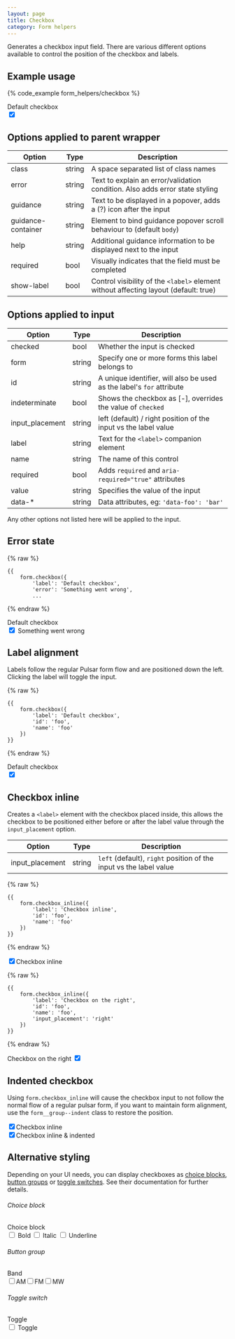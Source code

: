 ```yaml
---
layout: page
title: Checkbox
category: Form helpers
---
```


Generates a checkbox input field. There are various different options available to control the position of the checkbox and labels.

## Example usage

{% code_example form_helpers/checkbox %}

<div class="pulsar-example form">
    <div class="form__group form-checkbox">
        <label for="inputCheckboxLeft" class="control__label">Default checkbox</label>
        <div class="controls">
            <input id="inputCheckboxLeft" name="inputCheckboxLeft" checked="" type="checkbox" class="form__control checkbox">
        </div>
    </div>
</div>

## Options applied to parent wrapper

Option             | Type   | Description
------------------ | ------ | -------------------------------------------------------
class              | string | A space separated list of class names
error              | string | Text to explain an error/validation condition. Also adds error state styling
guidance           | string | Text to be displayed in a popover, adds a (?) icon after the input
guidance-container | string | Element to bind guidance popover scroll behaviour to (default `body`)
help               | string | Additional guidance information to be displayed next to the input
required           | bool | Visually indicates that the field must be completed
show-label | bool | Control visibility of the `<label>` element without affecting layout (default: true)

## Options applied to input

Option          | Type   | Description
--------------- | ------ | -------------------------------------------------------
checked         | bool | Whether the input is checked
form            | string | Specify one or more forms this label belongs to
id              | string | A unique identifier, will also be used as the label's `for` attribute
indeterminate   | bool | Shows the checkbox as [-], overrides the value of `checked`
input_placement | string | left (default) / right position of the input vs the label value
label           | string | Text for the `<label>` companion element
name            | string | The name of this control
required        | bool | Adds `required` and `aria-required="true"` attributes
value           | string | Specifies the value of the input
data-*          | string | Data attributes, eg: `'data-foo': 'bar'`

Any other options not listed here will be applied to the input.

## Error state

{% raw %}
```twig
{{
    form.checkbox({
        'label': 'Default checkbox',
        'error': 'Something went wrong',
        ...
```
{% endraw %}

<div class="pulsar-example form">
    <div class="form__group form-checkbox has-error">
        <label for="inputCheckboxLeft" class="control__label">Default checkbox</label>
        <div class="controls">
            <input id="inputCheckboxLeft" name="inputCheckboxLeft" checked="" type="checkbox" class="form__control checkbox">
            <span class="help-block is-error"><i class="icon-warning-sign"></i> Something went wrong</span>
        </div>
    </div>
</div>

## Label alignment

Labels follow the regular Pulsar form flow and are positioned down the left. Clicking the label will toggle the input.

{% raw %}
```twig
{{
    form.checkbox({
        'label': 'Default checkbox',
        'id': 'foo',
        'name': 'foo'
    })
}}
```
{% endraw %}

<div class="pulsar-example form">
    <div class="form__group form-checkbox">
        <label for="inputCheckboxLeft" class="control__label">Default checkbox</label>
        <div class="controls">
            <input id="inputCheckboxLeft" name="inputCheckboxLeft" checked="" type="checkbox" class="form__control checkbox">
        </div>
    </div>
</div>

## Checkbox inline

Creates a `<label>` element with the checkbox placed inside, this allows the checkbox to be positioned either before or after the label value through the `input_placement` option.

Option          | Type   | Description
--------------- | ------ | -----------------------------------------------------
input_placement | string | `left` (default), `right` position of the input vs the label value

{% raw %}
```twig
{{
    form.checkbox_inline({
        'label': 'Checkbox inline',
        'id': 'foo',
        'name': 'foo'
    })
}}
```
{% endraw %}

<div class="pulsar-example form">
    <div class="form__group form-checkbox-inline">
        <div class="controls">
            <label for="inputCheckboxRight" class="control__label">
                <input id="inputCheckboxRight" name="inputCheckboxInline" checked="" type="checkbox" class="form__control checkbox">Checkbox inline
            </label>
        </div>
    </div>
</div>

{% raw %}
```twig
{{
    form.checkbox_inline({
        'label': 'Checkbox on the right',
        'id': 'foo',
        'name': 'foo',
        'input_placement': 'right'
    })
}}
```
{% endraw %}

<div class="pulsar-example form">
    <div class="form__group form-checkbox-inline">
        <div class="controls">
            <label for="inputCheckboxRight" class="control__label">Checkbox on the right <input id="inputCheckboxRight" name="inputCheckboxInline" checked="" type="checkbox" class="form__control checkbox"></label>
        </div>
    </div>
</div>

## Indented checkbox

Using `form.checkbox_inline` will cause the checkbox input to not follow the normal flow of a regular pulsar form, if you want to maintain form alignment, use the `form__group--indent` class to restore the position.

<div class="pulsar-example form">
    <div class="form__group form-checkbox-inline">
        <div class="controls">
            <label for="inputCheckboxRight" class="control__label">
                <input id="inputCheckboxRight" name="inputCheckboxInline" checked="" type="checkbox" class="form__control checkbox">Checkbox inline</label>
        </div>
    </div>
    <div class="form__group form-checkbox-inline form__group--indent">
        <div class="controls">
            <label for="inputCheckboxIndented" class="control__label">
                <input id="inputCheckboxIndented" name="inputCheckboxInline" checked="" type="checkbox" class="form__control checkbox">Checkbox inline &amp; indented</label>
        </div>
    </div>
</div>

## Alternative styling

Depending on your UI needs, you can display checkboxes as [choice blocks](/choice.md), [button groups](/form-button_group.md) or [toggle switches](/toggle_switch.md). See their documentation for further details.

###### Choice block

<div class="pulsar-example form">
    <div class="form__group form-choice choice--block">
        <label class="control__label">Choice block</label>
        <div class="controls">
            <label class="control__label">
                <input value="bold" name="foo" type="checkbox" class="form__control checkbox"><i class="icon-bold"></i> Bold
            </label>
            <label class="control__label">
                <input value="italic" name="foo" type="checkbox" class="form__control checkbox"><i class="icon-italic"></i> Italic
            </label>
            <label class="control__label">
                <input value="underline" name="foo" type="checkbox" class="form__control checkbox"><i class="icon-underline"></i> Underline
            </label>
        </div>
    </div>
</div>

###### Button group

<div class="pulsar-example form">
    <div class="form__group form__button-group">
        <label class="control__label">Band</label>
        <div class="controls btn__group">
            <input id="am" name="bands" type="checkbox" class="form__control checkbox"><label for="am" class="control__label">AM</label><!--
            --><input id="fm" name="bands" type="checkbox" class="form__control checkbox"><label for="fm" class="control__label">FM</label><!--
            --><input id="mw" name="bands" type="checkbox" class="form__control checkbox"><label for="mw" class="control__label">MW</label>
        </div>
    </div>
</div>

###### Toggle switch

<div class="pulsar-example form">
    <div class="form__group">
        <label for="toggletest" class="control__label">Toggle</label>
        <div class="controls">
            <input label="Toggle" id="toggletest" type="checkbox" class="form__control toggle-switch">
            <label for="toggletest" class="control__label toggle-switch-label"><span class="hide">Toggle</span></label>
        </div>
    </div>
</div>
